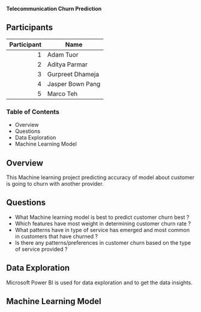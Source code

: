 **Telecommunication Churn Prediction**

## Participants

| Participant | Name             |
|------------:|------------------|
|            1| Adam Tuor        |
|            2| Aditya Parmar    |
|            3| Gurpreet Dhameja |
|            4| Jasper Bown Pang |
|            5| Marco Teh        |

### Table of Contents
   * Overview
   * Questions
   * Data Exploration
   * Machine Learning Model

## Overview
This Machine learning project predicting accuracy of model about customer is going to churn with another provider.





## Questions
   * What Machine learning model is best to predict customer churn best ?
   * Which features have most weight in determining customer churn rate ?
   * What patterns have in type of service has emerged and most common in customers that have churned ?
   * Is there any patterns/preferences in customer churn based on the type of service provided ?

## Data Exploration
Microsoft Power BI is used for data exploration and to get the data insights. 


## Machine Learning Model

